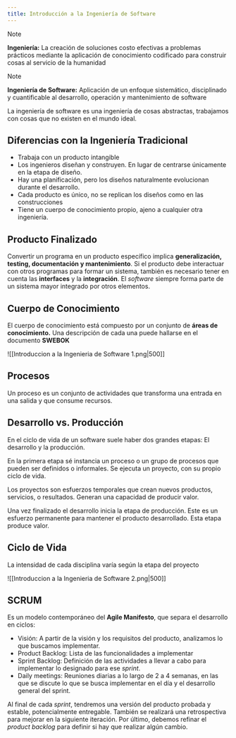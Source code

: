 ```yaml
---
title: Introducción a la Ingeniería de Software
---
```


> [!note]
> **Ingeniería:** La creación de soluciones costo efectivas a problemas prácticos mediante la aplicación de conocimiento codificado para construir cosas al servicio de la humanidad

> [!note]
> **Ingeniería de Software:** Aplicación de un enfoque sistemático, disciplinado y cuantificable al desarrollo, operación y mantenimiento de software

La ingeniería de software es una ingeniería de cosas abstractas, trabajamos con cosas que no existen en el mundo ideal.

## Diferencias con la Ingeniería Tradicional

- Trabaja con un producto intangible
- Los ingenieros diseñan y construyen. En lugar de centrarse únicamente en la etapa de diseño.
- Hay una planificación, pero los diseños naturalmente evolucionan durante el desarrollo.
- Cada producto es único, no se replican los diseños como en las construcciones
- Tiene un cuerpo de conocimiento propio, ajeno a cualquier otra ingeniería.

## Producto Finalizado

Convertir un programa en un producto específico implica **generalización, testing, documentación y mantenimiento**. Si el producto debe interactuar con otros programas para formar un sistema, también es necesario tener en cuenta las **interfaces** y la **integración**. El *software* siempre forma parte de un sistema mayor integrado por otros elementos.

## Cuerpo de Conocimiento

El cuerpo de conocimiento está compuesto por un conjunto de **áreas de conocimiento.** Una descripción de cada una puede hallarse en el documento **SWEBOK**

![[Introduccion a la Ingenieria de Software 1.png|500]]

## Procesos

Un proceso es un conjunto de actividades que transforma una entrada en una salida y que consume recursos.

## Desarrollo vs. Producción

En el ciclo de vida de un software suele haber dos grandes etapas: El desarrollo y la producción.

En la primera etapa sé instancia un proceso o un grupo de procesos que pueden ser definidos o informales. Se ejecuta un proyecto, con su propio ciclo de vida.

Los proyectos son esfuerzos temporales que crean nuevos productos, servicios, o resultados. Generan una capacidad de producir valor.

Una vez finalizado el desarrollo inicia la etapa de producción. Este es un esfuerzo permanente para mantener el producto desarrollado. Esta etapa produce valor.

## Ciclo de Vida

La intensidad de cada disciplina varía según la etapa del proyecto

![[Introduccion a la Ingenieria de Software 2.png|500]]

## SCRUM

Es un modelo contemporáneo del **Agile Manifesto**, que separa el desarrollo en ciclos:

- Visión: A partir de la visión y los requisitos del producto, analizamos lo que buscamos implementar.
- Product Backlog: Lista de las funcionalidades a implementar
- Sprint Backlog: Definición de las actividades a llevar a cabo para implementar lo designado para ese *sprint*.
- Daily meetings: Reuniones diarias a lo largo de 2 a 4 semanas, en las que se discute lo que se busca implementar en el día y el desarrollo general del sprint.

Al final de cada *sprint*, tendremos una versión del producto probada y estable, potencialmente entregable. También se realizará una retrospectiva para mejorar en la siguiente iteración. Por último, debemos refinar el *product backlog* para definir si hay que realizar algún cambio.
